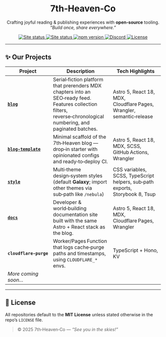 <!-- .github/README.md – Organization profile -->
<!--
<p align="center">
  <img src="https://raw.githubusercontent.com/7th-heaven-co/assets/main/logo.svg" width="180" alt="7th‑Heaven‑Co logo">
</p>
-->
<h1 align="center">7th‑Heaven‑Co</h1>
<p align="center">
  Crafting joyful reading & publishing experiences with <strong>open‑source</strong> tooling.<br>
  <em>“Build once, share everywhere.”</em>
</p>

<p align="center">
  <!-- Blog Site Status -->
  <a href="https://7th-heaven.blog">
    <img src="https://img.shields.io/website?down_color=red&down_message=offline&up_color=brightgreen&up_message=online&url=https%3A%2F%2F7th-heaven.blog" alt="Site status">
  </a>
  <!-- Docs Site Status -->
  <a href="https://docs.7th-heaven.blog">
    <img src="https://img.shields.io/website?down_color=red&down_message=offline&up_color=brightgreen&up_message=online&url=https%3A%2F%2Fdocs.7th-heaven.blog" alt="Site status">
  </a>
 <!-- Style package (npm) -->
  <a href="https://www.npmjs.com/package/@7th-heaven-co/style">
    <img src="https://img.shields.io/npm/v/@7th-heaven-co/style?label=Style%20pkg&logo=npm" alt="npm version">
  </a>
  <!-- Discord community -->
  <a href="https://discord.gg/7th-heaven">
    <img src="https://img.shields.io/discord/123456789012345678?label=Discord&logo=discord" alt="Discord">
  </a>
  <a href="https://github.com/7th-heaven-co/blog/blob/main/LICENSE">
    <img src="https://img.shields.io/github/license/7th-heaven-co/blog" alt="License">
  </a>
</p>

---

## ✨ Our Projects

| Project | Description | Tech Highlights |
|---------|-------------|-----------------|
| **[`blog`](https://github.com/7th-heaven-co/blog)** | Serial‑fiction platform that prerenders MDX chapters into an SEO‑ready feed. Features collection filters, reverse‑chronological numbering, and paginated batches. | Astro 5, React 18, MDX, Cloudflare Pages, Wrangler, semantic‑release |
| **[`blog-template`](https://github.com/7th-heaven-co/blog-template)** | Minimal scaffold of the 7th‑Heaven blog — drop‑in starter with opinionated configs and ready‑to‑deploy CI. | Astro 5, React 18, MDX, SCSS, GitHub Actions, Wrangler |
| **[`style`](https://github.com/7th-heaven-co/style)** | Multi‑theme design‑system styles (default **Galaxy**; import other themes via sub‑path like `/nebula`) | CSS variables, SCSS, TypeScript helpers, sub‑path exports, Storybook 8, Tsup |
| **[`docs`](https://github.com/7th-heaven-co/docs)** | Developer & world‑building documentation site built with the same Astro + React stack as the blog. | Astro 5, React 18, MDX, Cloudflare Pages, Wrangler |
| **`cloudflare‑purge`** | Worker/Pages Function that logs cache‑purge paths and timestamps, using `CLOUDFLARE_*` envs. | TypeScript + Hono, KV |
| _More coming soon…_ | | |

---
<!--
## 💬 Community & Support

- **Discord:** `discord.gg/7th-heaven`  
- **Issues:** Use the issue tracker in the relevant repo.  
- **Twitter/X:** [@7thHeavenCo](https://x.com/7thHeavenCo)  

---
-->

## 📜 License

All repositories default to the **MIT License** unless stated otherwise in the repo’s `LICENSE` file.

> © 2025 7th‑Heaven‑Co — *“See you in the skies!”*

<!--

**Here are some ideas to get you started:**

🙋‍♀️ A short introduction - what is your organization all about?
🌈 Contribution guidelines - how can the community get involved?
👩‍💻 Useful resources - where can the community find your docs? Is there anything else the community should know?
🍿 Fun facts - what does your team eat for breakfast?
🧙 Remember, you can do mighty things with the power of [Markdown](https://docs.github.com/github/writing-on-github/getting-started-with-writing-and-formatting-on-github/basic-writing-and-formatting-syntax)

-->
